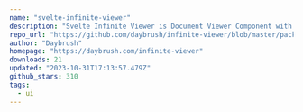 ```yaml
---
name: "svelte-infinite-viewer"
description: "Svelte Infinite Viewer is Document Viewer Component with infinite scrolling."
repo_url: "https://github.com/daybrush/infinite-viewer/blob/master/packages/svelte-infinite-viewer"
author: "Daybrush"
homepage: "https://daybrush.com/infinite-viewer"
downloads: 21
updated: "2023-10-31T17:13:57.479Z"
github_stars: 310
tags: 
  - ui
---
```

